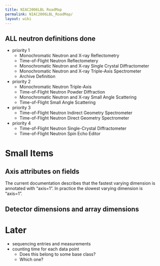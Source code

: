```yaml
---
title: NIAC2006LBL RoadMap
permalink: NIAC2006LBL_RoadMap/
layout: wiki
---
```


**ALL** neutron definitions **done**
------------------------------------

-   priority 1
    -   Monochromatic Neutron and X-ray Reflectometry
    -   Time-of-Flight Neutron Reflectometery
    -   Monochromatic Neutron and X-ray Single Crystal Diffractometer
    -   Monochromatic Neutron and X-ray Triple-Axis Spectrometer
    -   Archive Definition
-   priority 2
    -   Monochromatic Neutron Triple-Axis
    -   Time-of-Flight Neutron Powder Diffraction
    -   Monochromatic Neutron and X-ray Small Angle Scattering
    -   Time-of-Flight Small Angle Scattering
-   priority 3
    -   Time-of-Flight Neutron Indirect Geometry Spectrometer
    -   Time-of-Flight Neutron Direct Geometry Spectrometer
-   priority 4
    -   Time-of-Flight Neutron Single-Crystal Diffractometer
    -   Time-of-Flight Neutron Spin Echo Editor

Small Items
===========

Axis attributes on fields
-------------------------

The current documentation describes that the fastest varying dimension
is annotated with “axis=1”. In practice the slowest varying dimension is
“axis=1”.

Detector dimensions and array dimensions
----------------------------------------

Later
=====

-   sequencing entries and measurements
-   counting time for each data point
    -   Does this belong to some base class?
    -   Which one?

